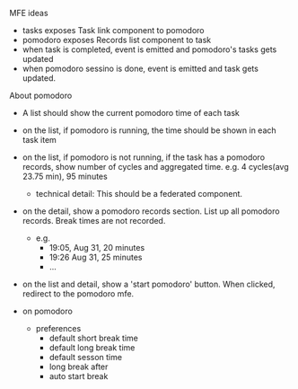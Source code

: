 MFE ideas

- tasks exposes Task link component to pomodoro
- pomodoro exposes Records list component to task
- when task is completed, event is emitted and pomodoro's tasks gets updated
- when pomodoro sessino is done, event is emitted and task gets updated.

About pomodoro

- A list should show the current pomodoro time of each task

- on the list, if pomodoro is running, the time should be shown in each task item
- on the list, if pomodoro is not running, if the task has a pomodoro records, show number of cycles and aggregated time. e.g. 4 cycles(avg 23.75 min), 95 minutes
  - technical detail: This should be a federated component.
- on the detail, show a pomodoro records section. List up all pomodoro records. Break times are not recorded.

  - e.g.
    - 19:05, Aug 31, 20 minutes
    - 19:26 Aug 31, 25 minutes
    - ...

- on the list and detail, show a 'start pomodoro' button. When clicked, redirect to the pomodoro mfe.

- on pomodoro
  - preferences
    - default short break time
    - default long break time
    - default sesson time
    - long break after
    - auto start break
